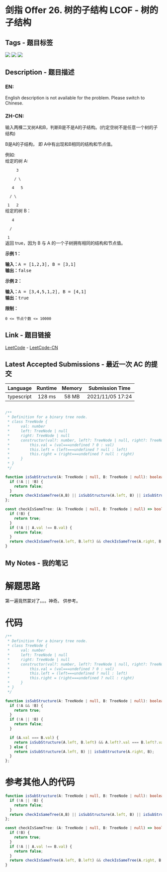 
# 剑指 Offer 26. 树的子结构  LCOF - 树的子结构

## Tags - 题目标签

 <img src="https://img.shields.io/badge/Tree-树-blue.svg">   <img src="https://img.shields.io/badge/Depth First Search-深度优先搜索-blue.svg">   <img src="https://img.shields.io/badge/Binary Tree-二叉树-blue.svg">  


## Description - 题目描述

### EN:
English description is not available for the problem. Please switch to Chinese.

### ZH-CN:
<p>输入两棵二叉树A和B，判断B是不是A的子结构。(约定空树不是任意一个树的子结构)</p>

<p>B是A的子结构， 即 A中有出现和B相同的结构和节点值。</p>

<p>例如:<br>
给定的树 A:</p>

<p><code>&nbsp; &nbsp; &nbsp;3<br>
&nbsp; &nbsp; / \<br>
&nbsp; &nbsp;4 &nbsp; 5<br>
&nbsp; / \<br>
&nbsp;1 &nbsp; 2</code><br>
给定的树 B：</p>

<p><code>&nbsp; &nbsp;4&nbsp;<br>
&nbsp; /<br>
&nbsp;1</code><br>
返回 true，因为 B 与 A 的一个子树拥有相同的结构和节点值。</p>

<p><strong>示例 1：</strong></p>

<pre><strong>输入：</strong>A = [1,2,3], B = [3,1]
<strong>输出：</strong>false
</pre>

<p><strong>示例 2：</strong></p>

<pre><strong>输入：</strong>A = [3,4,5,1,2], B = [4,1]
<strong>输出：</strong>true</pre>

<p><strong>限制：</strong></p>

<p><code>0 &lt;= 节点个数 &lt;= 10000</code></p>



## Link - 题目链接

[LeetCode](https://leetcode.com/problems/shu-de-zi-jie-gou-lcof/description/)  -  [LeetCode-CN](https://leetcode.cn/problems/shu-de-zi-jie-gou-lcof/description/)
## Latest Accepted Submissions - 最近一次 AC 的提交


| Language | Runtime | Memory | Submission Time |
|:---:|:---:|:---:|:---:|
| typescript  | 128 ms | 58 MB | 2021/11/05 17:24 |

```typescript

/**
 * Definition for a binary tree node.
 * class TreeNode {
 *     val: number
 *     left: TreeNode | null
 *     right: TreeNode | null
 *     constructor(val?: number, left?: TreeNode | null, right?: TreeNode | null) {
 *         this.val = (val===undefined ? 0 : val)
 *         this.left = (left===undefined ? null : left)
 *         this.right = (right===undefined ? null : right)
 *     }
 * }
 */

function isSubStructure(A: TreeNode | null, B: TreeNode | null): boolean {
  if (!A || !B) {
    return false;
  }
  return checkIsSameTree(A,B) || isSubStructure(A.left, B) || isSubStructure(A.right, B);
};

const checkIsSameTree: (A: TreeNode | null, B: TreeNode | null) => boolean = (A, B) => {
  if (!B) {
    return true;
  }
  if (!A || A.val !== B.val) {
    return false;
  }
  return checkIsSameTree(A.left, B.left) && checkIsSameTree(A.right, B.right);
}


```
## My Notes - 我的笔记


# 解题思路
第一遍竟然蒙对了。。。神奇。
供参考。

# 代码
```typescript
/**
 * Definition for a binary tree node.
 * class TreeNode {
 *     val: number
 *     left: TreeNode | null
 *     right: TreeNode | null
 *     constructor(val?: number, left?: TreeNode | null, right?: TreeNode | null) {
 *         this.val = (val===undefined ? 0 : val)
 *         this.left = (left===undefined ? null : left)
 *         this.right = (right===undefined ? null : right)
 *     }
 * }
 */

function isSubStructure(A: TreeNode | null, B: TreeNode | null): boolean {
  if (!A && !B) {
    return true;
  }
  if (!A || !B) {
    return false;
  }

  if (A.val === B.val) {
    return isSubStructure(A.left, B.left) && A.left?.val === B.left?.val && isSubStructure(A.right, B.right) && A.right?.val === B.right?.val || isSubStructure(A.left, B.left) && A.left?.val === B.left?.val && !B.right || isSubStructure(A.right, B.right) && A.right?.val === B.right?.val && !B.left || isSubStructure(A.left, B) || isSubStructure(A.right, B);
  } else {
    return isSubStructure(A.left, B) || isSubStructure(A.right, B);
  }
};
```

# 参考其他人的代码
```typescript
function isSubStructure(A: TreeNode | null, B: TreeNode | null): boolean {
  if (!A || !B) {
    return false;
  }
  return checkIsSameTree(A,B) || isSubStructure(A.left, B) || isSubStructure(A.right, B);
};

const checkIsSameTree: (A: TreeNode | null, B: TreeNode | null) => boolean = (A, B) => {
  if (!B) {
    return true;
  }
  if (!A || A.val !== B.val) {
    return false;
  }
  return checkIsSameTree(A.left, B.left) && checkIsSameTree(A.right, B.right);
}
```

